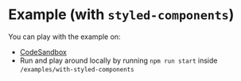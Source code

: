 # Example (with `styled-components`)

You can play with the example on:

- [CodeSandbox](https://codesandbox.io/s/github/strvcom/react-sliders/tree/master/examples/with-styled-components)
- Run and play around locally by running `npm run start` inside `/examples/with-styled-components`
